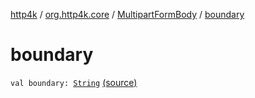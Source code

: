 [http4k](../../index.md) / [org.http4k.core](../index.md) / [MultipartFormBody](index.md) / [boundary](./boundary.md)

# boundary

`val boundary: `[`String`](https://kotlinlang.org/api/latest/jvm/stdlib/kotlin/-string/index.html) [(source)](https://github.com/http4k/http4k/blob/master/http4k-multipart/src/main/kotlin/org/http4k/core/MultipartFormBody.kt#L47)